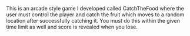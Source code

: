 This is an arcade style game I developed called CatchTheFood where the user must control the player and catch the fruit which moves to a random location after successfully catching it. You must do this within the given time limit as well and score is revealed when you lose.
